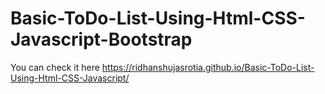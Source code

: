 # Basic-ToDo-List-Using-Html-CSS-Javascript-Bootstrap
You can check it here                                                                                                                    https://ridhanshujasrotia.github.io/Basic-ToDo-List-Using-Html-CSS-Javascript/
